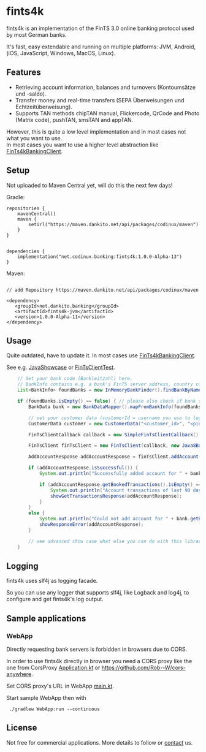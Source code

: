 # fints4k

fints4k is an implementation of the FinTS 3.0 online banking protocol used by most German banks.

It's fast, easy extendable and running on multiple platforms: JVM, Android, (iOS, JavaScript, Windows, MacOS, Linux).

## Features
- Retrieving account information, balances and turnovers (Kontoumsätze und -saldo).
- Transfer money and real-time transfers (SEPA Überweisungen und Echtzeitüberweisung).
- Supports TAN methods chipTAN manual, Flickercode, QrCode and Photo (Matrix code), pushTAN, smsTAN and appTAN.

However, this is quite a low level implementation and in most cases not what you want to use.  
In most cases you want to use a higher level abstraction like [FinTs4kBankingClient](https://git.dankito.net/codinux/BankingClient).

## Setup
Not uploaded to Maven Central yet, will do this the next few days!

Gradle:
```
repositories {
    mavenCentral()
    maven {
        setUrl("https://maven.dankito.net/api/packages/codinux/maven")
    }
}


dependencies {
    implementation("net.codinux.banking:fints4k:1.0.0-Alpha-13")
}
```

Maven:
```

// add Repository https://maven.dankito.net/api/packages/codinux/maven

<dependency>
   <groupId>net.dankito.banking</groupId>
   <artifactId>fints4k-jvm</artifactId>
   <version>1.0.0-Alpha-11</version>
</dependency>
```


## Usage

Quite outdated, have to update it. In most cases use [FinTs4kBankingClient](https://git.dankito.net/codinux/BankingClient).

See e.g. [JavaShowcase](fints4k/src/test/java/net/dankito/banking/fints/JavaShowcase.java) or [FinTsClientTest](fints4k/src/test/kotlin/net/dankito/banking/fints/FinTsClientTest.kt).

```java
    // Set your bank code (Bankleitzahl) here.
    // BankInfo contains e.g. a bank's FinTS server address, country code and BIC (needed for money transfer)
    List<BankInfo> foundBanks = new InMemoryBankFinder().findBankByNameBankCodeOrCity("<bank code, bank name or city>");

    if (foundBanks.isEmpty() == false) { // please also check if bank supports FinTS 3.0
        BankData bank = new BankDataMapper().mapFromBankInfo(foundBanks.get(0));

        // set your customer data (customerId = username you use to log in; pin = online banking pin / password)
        CustomerData customer = new CustomerData("<customer_id>", "<pin>");

        FinTsClientCallback callback = new SimpleFinTsClientCallback(); // see advanced showcase for configuring callback

        FinTsClient finTsClient = new FinTsClient(callback, new Java8Base64Service());

        AddAccountResponse addAccountResponse = finTsClient.addAccount(bank, customer);

        if (addAccountResponse.isSuccessful()) {
            System.out.println("Successfully added account for " + bank.getBankCode() + " " + customer.getCustomerId());

            if (addAccountResponse.getBookedTransactions().isEmpty() == false) {
                System.out.println("Account transactions of last 90 days:");
                showGetTransactionsResponse(addAccountResponse);
            }
        }
        else {
            System.out.println("Could not add account for " + bank.getBankCode() + " " + customer.getCustomerId() + ":");
            showResponseError(addAccountResponse);
        }

        // see advanced show case what else you can do with this library, e.g. retrieving all account transactions and transferring money
    }
```

## Logging

fints4k uses slf4j as logging facade.

So you can use any logger that supports slf4j, like Logback and log4j, to configure and get fints4k's log output.


## Sample applications

### WebApp

Directly requesting bank servers is forbidden in browsers due to CORS.

In order to use fints4k directly in browser you need a CORS proxy like the one from CorsProxy 
[Application.kt](SampleApplications/CorsProxy/src/main/kotlin/net/codinux/web/cors/Application.kt) or https://github.com/Rob--W/cors-anywhere.

Set CORS proxy's URL in WebApp [main.kt](SampleApplications/WebApp/src/main/kotlin/main.kt).

Start sample WebApp then with
```shell
 ./gradlew WebApp:run --continuous
```

## License

Not free for commercial applications. More details to follow or [contact](mailto:sales@codinux.net) us.
